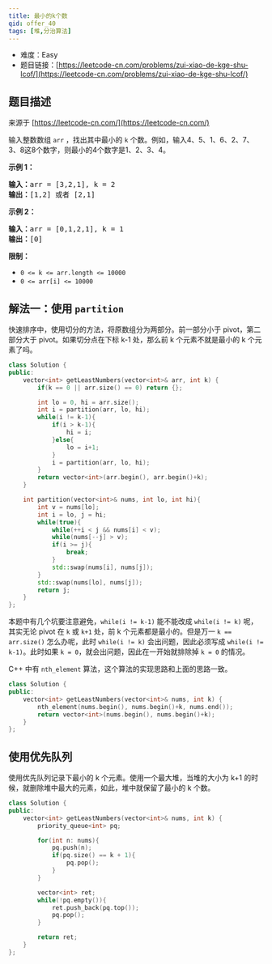 ```yaml
---
title: 最小的k个数
qid: offer_40
tags: [堆,分治算法]
---
```



- 难度：Easy
- 题目链接：[https://leetcode-cn.com/problems/zui-xiao-de-kge-shu-lcof/](https://leetcode-cn.com/problems/zui-xiao-de-kge-shu-lcof/)


## 题目描述

来源于 [https://leetcode-cn.com/](https://leetcode-cn.com/)

<p>输入整数数组 <code>arr</code> ，找出其中最小的 <code>k</code> 个数。例如，输入4、5、1、6、2、7、3、8这8个数字，则最小的4个数字是1、2、3、4。</p>



<p><strong>示例 1：</strong></p>

<pre><strong>输入：</strong>arr = [3,2,1], k = 2
<strong>输出：</strong>[1,2] 或者 [2,1]
</pre>

<p><strong>示例 2：</strong></p>

<pre><strong>输入：</strong>arr = [0,1,2,1], k = 1
<strong>输出：</strong>[0]</pre>



<p><strong>限制：</strong></p>

<ul>
	<li><code>0 &lt;= k &lt;= arr.length &lt;= 10000</code></li>
	<li><code>0 &lt;= arr[i]&nbsp;&lt;= 10000</code></li>
</ul>


## 解法一：使用 `partition`

快速排序中，使用切分的方法，将原数组分为两部分。前一部分小于 pivot，第二部分大于 pivot。如果切分点在下标 k-1 处，那么前 k 个元素不就是最小的 k 个元素了吗。

```c++
class Solution {
public:
    vector<int> getLeastNumbers(vector<int>& arr, int k) {
        if(k == 0 || arr.size() == 0) return {};

        int lo = 0, hi = arr.size();
        int i = partition(arr, lo, hi);
        while(i != k-1){
            if(i > k-1){
                hi = i;
            }else{
                lo = i+1;
            }
            i = partition(arr, lo, hi);
        }
        return vector<int>(arr.begin(), arr.begin()+k);
    }

    int partition(vector<int>& nums, int lo, int hi){
        int v = nums[lo];
        int i = lo, j = hi;
        while(true){
            while(++i < j && nums[i] < v);
            while(nums[--j] > v);
            if(i >= j){
                break;
            }
            std::swap(nums[i], nums[j]);
        }
        std::swap(nums[lo], nums[j]);
        return j;
    }
};
```

本题中有几个坑要注意避免，`while(i != k-1)` 能不能改成 `while(i != k)` 呢，其实无论 pivot 在 `k` 或 `k+1` 处，前 k 个元素都是最小的。但是万一 `k == arr.size()` 怎么办呢，此时 `while(i != k)` 会出问题，因此必须写成 `while(i != k-1)`。此时如果 `k = 0`，就会出问题，因此在一开始就排除掉 `k = 0` 的情况。

C++ 中有 `nth_element` 算法，这个算法的实现思路和上面的思路一致。

```c++
class Solution {
public:
    vector<int> getLeastNumbers(vector<int>& nums, int k) {
        nth_element(nums.begin(), nums.begin()+k, nums.end());
        return vector<int>(nums.begin(), nums.begin()+k);
    }
};
```

## 使用优先队列

使用优先队列记录下最小的 k 个元素。使用一个最大堆，当堆的大小为 k+1 的时候，就删除堆中最大的元素，如此，堆中就保留了最小的 k 个数。

```c++
class Solution {
public:
    vector<int> getLeastNumbers(vector<int>& nums, int k) {
        priority_queue<int> pq;

        for(int n: nums){
            pq.push(n);
            if(pq.size() == k + 1){
                pq.pop();
            }
        }

        vector<int> ret;
        while(!pq.empty()){
            ret.push_back(pq.top());
            pq.pop();
        }

        return ret;
    }
};
```